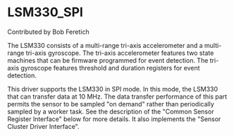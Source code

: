 LSM330\_SPI
===========

Contributed by Bob Feretich

The LSM330 consists of a multi-range tri-axis accelerometer and a
multi-range tri-axis gyroscope. The tri-axis accelerometer features two
state machines that can be firmware programmed for event detection. The
tri-axis gyroscope features threshold and duration registers for event
detection.

This driver supports the LSM330 in SPI mode. In this mode, the LSM330
that can transfer data at 10 MHz. The data transfer performance of this
part permits the sensor to be sampled \"on demand\" rather than
periodically sampled by a worker task. See the description of the
\"Common Sensor Register Interface\" below for more details. It also
implements the \"Sensor Cluster Driver Interface\".
